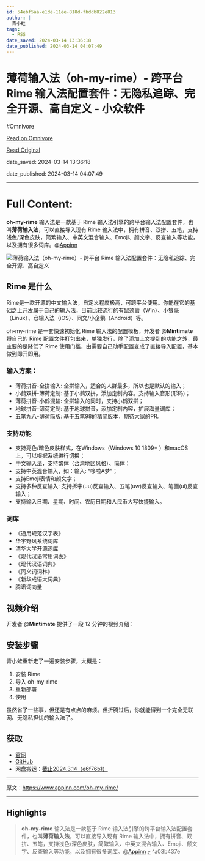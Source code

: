 ```yaml
---
id: 54ebf5aa-e1de-11ee-818d-fbddb822e813
author: |
  青小蛙
tags:
  - RSS
date_saved: 2024-03-14 13:36:18
date_published: 2024-03-14 04:07:49
---
```


# 薄荷输入法（oh-my-rime）- 跨平台 Rime 输入法配置套件：无隐私追踪、完全开源、高自定义 - 小众软件
#Omnivore

[Read on Omnivore](https://omnivore.app/me/oh-my-rime-rime-18e3c1d86c3)

[Read Original](https://www.appinn.com/oh-my-rime/)

date_saved: 2024-03-14 13:36:18

date_published: 2024-03-14 04:07:49

--- 

# Full Content: 

**oh-my-rime** 输入法是一款基于 Rime 输入法引擎的跨平台输入法配置套件，也叫**薄荷输入法**，可以直接导入现有 Rime 输入法中，拥有拼音、双拼、五笔，支持浅色/深色皮肤，简繁输入、中英文混合输入、Emoji、颜文字、反查输入等功能，以及拥有很多词库。@[Appinn](https://www.appinn.com/oh-my-rime/)

![薄荷输入法（oh-my-rime）- 跨平台 Rime 输入法配置套件：无隐私追踪、完全开源、高自定义](https://proxy-prod.omnivore-image-cache.app/1608x700,sXD4NhL_mwPSP4xgAEU5gohfqk1FlWltxJNpR_YPBclU/https://www.appinn.com/wp-content/uploads/2024/03/Appinn-feature-images-2024-03-14T150908.350.jpg "薄荷输入法（oh-my-rime）- 跨平台 Rime 输入法配置套件：无隐私追踪、完全开源、高自定义 1")

## Rime 是什么

Rime是一款开源的中文输入法，自定义程度极高，可跨平台使用。你能在它的基础之上开发属于自己的输入法，目前比较流行的有鼠须管（Win）、小狼毫（Linux）、仓输入法（iOS）、同文/小企鹅（Android）等。

oh-my-rime 是一套快速初始化 Rime 输入法的配置模板，开发者 @**Mintimate** 将自己的 Rime 配置文件打包出来，单独发行，除了添加上文提到的功能之外，最主要的是降低了 Rime 使用门槛，由需要自己动手配置变成了直接导入配置，基本做到即开即用。

### 输入方案：

* 薄荷拼音-全拼输入: 全拼输入，适合的人群最多，所以也是默认的输入；
* 小鹤双拼-薄荷定制: 基于小鹤双拼，添加定制内容。支持输入音形(形码)；
* 薄荷拼音-小鹤混输: 全拼输入的同时，支持小鹤双拼；
* 地球拼音-薄荷定制: 基于地球拼音，添加定制内容，扩展海量词库；
* 五笔九八-薄荷简版: 基于五笔98的精简版本，期待大家的PR。

### 支持功能

* 支持亮色/暗色皮肤样式，在Windows（Windows 10 1809+ ）和macOS上，可以根据系统进行切换；
* 中文输入法，支持繁体（台湾地区风格）、简体；
* 支持中英混合输入，如：输入: “哆啦A梦”；
* 支持Emoji表情和颜文字；
* 支持多种反查输入: 支持拆字(uu)反查输入、五笔(uw)反查输入、笔画(ui)反查输入；
* 支持输入日期、星期、时间、农历日期和人民币大写快捷输入。

### 词库

* 《通用规范汉字表》
* 华宇野风系统词库
* 清华大学开源词库
* 《现代汉语常用词表》
* 《现代汉语词典》
* 《同义词词林》
* 《新华成语大词典》
* 腾讯词向量

## 视频介绍

开发者 @**Mintimate** 提供了一段 12 分钟的视频介绍：

## 安装步骤

青小蛙重新走了一遍安装步骤，大概是：

1. 安装 Rime
2. 导入 oh-my-rime
3. 重新部署
4. 使用

虽然省了一些事，但还是有点点的麻烦。但折腾过后，你就能得到一个完全无联网、无隐私担忧的输入法了。

## 获取

* [官网](https://www.mintimate.cc/zh/)
* [GitHub](https://github.com/Mintimate/oh-my-rime)
* 网盘搬运：[截止2024.3.14（e6f76b1）](https://pan.quark.cn/s/dde3317e636f)

---

原文：https://www.appinn.com/oh-my-rime/

---

## Highlights

> **oh-my-rime** 输入法是一款基于 Rime 输入法引擎的跨平台输入法配置套件，也叫**薄荷输入法**，可以直接导入现有 Rime 输入法中，拥有拼音、双拼、五笔，支持浅色/深色皮肤，简繁输入、中英文混合输入、Emoji、颜文字、反查输入等功能，以及拥有很多词库。@[Appinn](https://www.appinn.com/oh-my-rime/) [⤴️](https://omnivore.app/me/oh-my-rime-rime-18e3c1d86c3#a03b437e-5028-452c-b377-288cffdf95d0)  ^a03b437e

